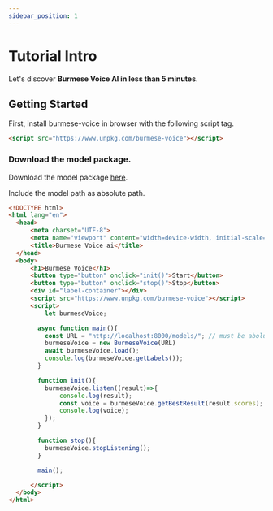 ```yaml
---
sidebar_position: 1
---
```


# Tutorial Intro

Let's discover **Burmese Voice AI in less than 5 minutes**.

## Getting Started

First, install burmese-voice in browser with the following script tag.
```html
<script src="https://www.unpkg.com/burmese-voice"></script>
```

### Download the model package.

Download the model package [here](https://github.com/MinSiThu/burmese-voice/releases).

Include the model path as absolute path.

```html
<!DOCTYPE html>
<html lang="en">
  <head>
      <meta charset="UTF-8">
      <meta name="viewport" content="width=device-width, initial-scale=1.0">
      <title>Burmese Voice ai</title>
  </head>
  <body>
      <h1>Burmese Voice</h1>
      <button type="button" onclick="init()">Start</button>
      <button type="button" onclick="stop()">Stop</button>
      <div id="label-container"></div>
      <script src="https://www.unpkg.com/burmese-voice"></script>
      <script>
          let burmeseVoice;

        async function main(){
          const URL = "http://localhost:8000/models/"; // must be aboluste URL
          burmeseVoice = new BurmeseVoice(URL)
          await burmeseVoice.load();
          console.log(burmeseVoice.getLabels());
        }

        function init(){
          burmeseVoice.listen((result)=>{
              console.log(result);
              const voice = burmeseVoice.getBestResult(result.scores);
              console.log(voice);
          });
        }

        function stop(){
          burmeseVoice.stopListening();
        }

        main();

      </script>
  </body>
</html>
```